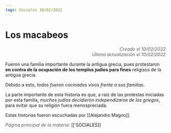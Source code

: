 ```yaml
---
tags: Sociales 10/02/2022
---
```


# Los macabeos
<div style="text-align: right; opacity: 0.7; font-style: italic;">Creado el 10/02/2022</div>
<div style="text-align: right; opacity: 0.7; font-style: italic;">Última actualización el 10/02/2022</div>

Fueron una familia importante durante la antigua grecia, pues protestaron **en contra de la ocupación de los templos judíos para fines** religisos de la antigua grecia.

Debido a esto, *todos fueron cocinados vivos frente a sus familias*.

La parte importante de esta historia es que, a raíz de las protestas iniciadas por esta familia, *muchos judíos decidieron independizarse de los griegos*, para evitar que su religión fuera menospreciada.

Estas historias fueron escuchadas por [[Alejandro Magno]].

<span style="opacity: 0.7; font-style: italic;">Página principal de la materia:</span> [['SOCIALES]]
